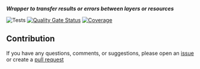 ***Wrapper to transfer results or errors between layers or resources***

![Tests](https://github.com/TechNobre/PowerUtils.Results/actions/workflows/tests.yml/badge.svg)
[![Quality Gate Status](https://sonarcloud.io/api/project_badges/measure?project=TechNobre_PowerUtils.Results&metric=alert_status)](https://sonarcloud.io/summary/new_code?id=TechNobre_PowerUtils.Results)
[![Coverage](https://sonarcloud.io/api/project_badges/measure?project=TechNobre_PowerUtils.Results&metric=coverage)](https://sonarcloud.io/summary/new_code?id=TechNobre_PowerUtils.Results)



## Contribution

If you have any questions, comments, or suggestions, please open an [issue](https://github.com/TechNobre/PowerUtils.Results/issues/new/choose) or create a [pull request](https://github.com/TechNobre/PowerUtils.Results/compare)